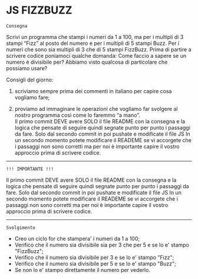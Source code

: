 JS FIZZBUZZ
===
`Consegna`

Scrivi un programma che stampi i numeri da 1 a 100,
ma per i multipli di 3 stampi “Fizz” al posto del numero e per i multipli di 5 stampi Buzz.
Per i numeri che sono sia multipli di 3 che di 5 stampi FizzBuzz.
Prima di partire a scrivere codice poniamoci qualche domanda:
Come faccio a sapere se un numero è divisibile per?
Abbiamo visto qualcosa di particolare che possiamo usare?

Consigli del giorno:
1. scriviamo sempre prima dei commenti in italiano per capire cosa vogliamo fare;

2. proviamo ad immaginare le operazioni che vogliamo far svolgere al nostro programma così come lo faremmo “a mano”.  
Il primo commit DEVE avere SOLO il file README con la consegna e la logica che pensate di seguire quindi segnate punto per punto i passaggi da fare.
Solo dal secondo commit in poi pushate e modificate il file JS
In un secondo momento potete modificare il READEME se vi accorgete che i passaggi non 
sono corretti ma per noi è importante capire il vostro approccio prima di scrivere codice.

---

`!!! IMPORTANTE !!!`

Il primo commit DEVE avere SOLO il file README con la consegna e la logica che pensate di seguire quindi segnate punto per punto i passaggi da fare.
Solo dal secondo commit in poi pushate e modificate il file JS
In un secondo momento potete modificare il READEME se vi accorgete che i passaggi non 
sono corretti ma per noi è importante capire il vostro approccio prima di scrivere codice.

---

`Svolgimento`

- Creo un ciclo for che stampera' i numeri da 1 a 100;
- Verifico che il numero sia divisibile sia per 3 che per 5 e se lo e' stampo "FizzBuzz";
- Verifico che il numero sia divisibile per 3 e se lo e' stampo "Fizz";
- Verifico che il numero sia divisibile per 5 e se lo e' stampo "Buzz";
- Se non lo e' stampo direttamente il numero per vederlo.
